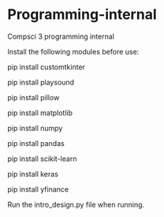 # Programming-internal
Compsci 3 programming internal

Install the following modules before use:

pip install customtkinter

pip install playsound

pip install pillow

pip install matplotlib

pip install numpy

pip install pandas

pip install scikit-learn

pip install keras

pip install yfinance

Run the intro_design.py file when running. 


